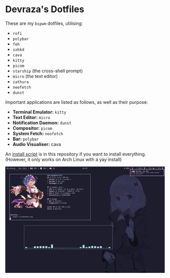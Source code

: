# Devraza's Dotfiles
These are my `bspwm` dotfiles, utilising:
- `rofi`
- `polybar`
- `feh`
- `sxhkd`
- `cava`
- `kitty`
- `picom`
- `starship` (the cross-shell prompt)
- `micro` (the text editor)
- `zathura`
- `neofetch`
- `dunst`

Important applications are listed as follows, as well as their purpose:
- **Terminal Emulator:** `kitty`
- **Text Editor:** `micro`
- **Notification Daemon:** `dunst`
- **Compositor:** `picom`
- **System Fetch:** `neofetch`
- **Bar:** `polybar`
- **Audio Visualiser:** cava

An [install script](https://github.com/devraza/dotfiles/blob/main/install.sh) is in this repository if you want to install everything.
(However, it only works on Arch Linux with a yay install)

![Screenshot](https://github.com/devraza/dotfiles/blob/main/screenshot.png)
